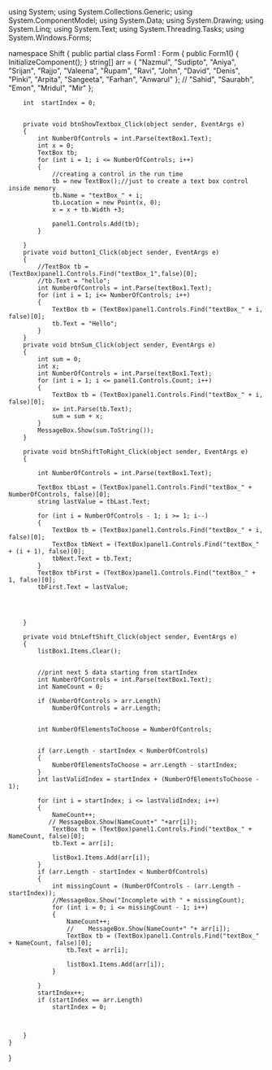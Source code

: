using System;
using System.Collections.Generic;
using System.ComponentModel;
using System.Data;
using System.Drawing;
using System.Linq;
using System.Text;
using System.Threading.Tasks;
using System.Windows.Forms;

namespace Shift
{
    public partial class Form1 : Form
    {
        public Form1()
        {
            InitializeComponent();
        }
        string[] arr = { "Nazmul", "Sudipto", "Aniya", "Srijan", "Rajjo", "Valeena", "Rupam", "Ravi", "John", "David", "Denis", "Pinki", "Arpita", "Sangeeta", "Farhan", "Anwarul" };
        // "Sahid", "Saurabh", "Emon", "Mridul", "Mir" };

        int  startIndex = 0;
    

        private void btnShowTextbox_Click(object sender, EventArgs e)
        {
            int NumberOfControls = int.Parse(textBox1.Text);
            int x = 0;
            TextBox tb;
            for (int i = 1; i <= NumberOfControls; i++)
            {
                //creating a control in the run time
                tb = new TextBox();//just to create a text box control inside memory
                tb.Name = "textBox_" + i;
                tb.Location = new Point(x, 0);
                x = x + tb.Width +3;

                panel1.Controls.Add(tb);
            }
         
        }
        private void button1_Click(object sender, EventArgs e)
        {
            //TextBox tb = (TextBox)panel1.Controls.Find("textBox_1",false)[0];
            //tb.Text = "hello";
            int NumberOfControls = int.Parse(textBox1.Text);
            for (int i = 1; i<= NumberOfControls; i++)
            {
                TextBox tb = (TextBox)panel1.Controls.Find("textBox_" + i, false)[0];
                tb.Text = "Hello";
            }
        }
        private void btnSum_Click(object sender, EventArgs e)
        {
            int sum = 0;
            int x;
            int NumberOfControls = int.Parse(textBox1.Text);
            for (int i = 1; i <= panel1.Controls.Count; i++)
            {
                TextBox tb = (TextBox)panel1.Controls.Find("textBox_" + i, false)[0];
                x= int.Parse(tb.Text);
                sum = sum + x;
            }
            MessageBox.Show(sum.ToString());
        }

        private void btnShiftToRight_Click(object sender, EventArgs e)
        {
           
            int NumberOfControls = int.Parse(textBox1.Text);

            TextBox tbLast = (TextBox)panel1.Controls.Find("textBox_" + NumberOfControls, false)[0];
            string lastValue = tbLast.Text;

            for (int i = NumberOfControls - 1; i >= 1; i--)
            {
                TextBox tb = (TextBox)panel1.Controls.Find("textBox_" + i, false)[0];
                TextBox tbNext = (TextBox)panel1.Controls.Find("textBox_" + (i + 1), false)[0];
                tbNext.Text = tb.Text;
            }
            TextBox tbFirst = (TextBox)panel1.Controls.Find("textBox_" + 1, false)[0];
            tbFirst.Text = lastValue;




        }

        private void btnLeftShift_Click(object sender, EventArgs e)
        {
            listBox1.Items.Clear();
           

            //print next 5 data starting from startIndex
            int NumberOfControls = int.Parse(textBox1.Text);
            int NameCount = 0;

            if (NumberOfControls > arr.Length)
                NumberOfControls = arr.Length;


            int NumberOfElementsToChoose = NumberOfControls;


            if (arr.Length - startIndex < NumberOfControls)
            {
                NumberOfElementsToChoose = arr.Length - startIndex;
            }
            int lastValidIndex = startIndex + (NumberOfElementsToChoose - 1);

            for (int i = startIndex; i <= lastValidIndex; i++)
            {
                NameCount++;
               // MessageBox.Show(NameCount+" "+arr[i]);
                TextBox tb = (TextBox)panel1.Controls.Find("textBox_" + NameCount, false)[0];
                tb.Text = arr[i];

                listBox1.Items.Add(arr[i]);
            }
            if (arr.Length - startIndex < NumberOfControls)
            {
                int missingCount = (NumberOfControls - (arr.Length - startIndex));
                //MessageBox.Show("Incomplete with " + missingCount);
                for (int i = 0; i <= missingCount - 1; i++)
                {
                    NameCount++;
                    //    MessageBox.Show(NameCount+" "+ arr[i]);
                    TextBox tb = (TextBox)panel1.Controls.Find("textBox_" + NameCount, false)[0];
                    tb.Text = arr[i];

                    listBox1.Items.Add(arr[i]);
                }
               
            }
            startIndex++;
            if (startIndex == arr.Length)
                startIndex = 0;



        }
    }
}
